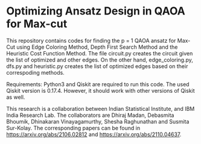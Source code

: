 # Optimizing Ansatz Design in QAOA for Max-cut
This repository contains codes for finding the p = 1 QAOA ansatz for Max-Cut using Edge Coloring Method, Depth First Search Method and the Heuristic Cost Function Method. The file circuit.py creates the circuit given the list of optimized and other edges. On the other hand, edge_coloring.py, dfs.py and heuristic.py creates the list of optimized edges based on their correspoding methods.

Requirements: Python3 and Qiskit are required to run this code. The used Qiskit version is 0.17.4. However, it should work with other versions of Qiskit as well.

This research is a collaboration between Indian Statistical Institute, and IBM India Research Lab. The collaborators are Dhiraj Madan, Debasmita Bhoumik, Dhinakaran Vinayagamurthy, Shesha Raghunathan and Susmita Sur-Kolay. The corresponding papers can be found in https://arxiv.org/abs/2106.02812 and https://arxiv.org/abs/2110.04637.
